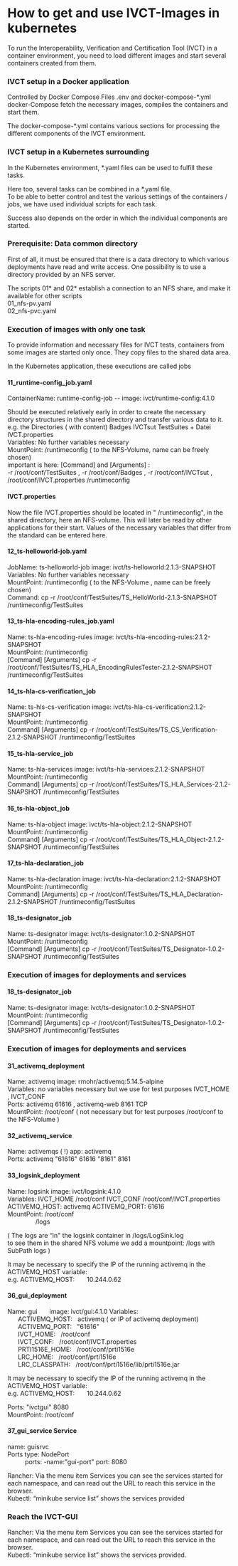 # How to get and use  IVCT-Images in kubernetes

To run the Interoperability, Verification and Certification Tool (IVCT)   in a container environment, you need to load different images and start several containers created from them.


### IVCT setup in a Docker application
Controlled by Docker Compose Files .env and docker-compose-*.yml
docker-Compose  fetch the necessary images, compiles the containers  and start them.

The docker-compose-*.yml contains various sections for processing the different components of the IVCT environment.


### IVCT setup in a Kubernetes surrounding
In the Kubernetes environment, *.yaml files can be used to fulfill these tasks.

Here too, several tasks can be combined in a *.yaml file.  
To be able to better control and test the various settings of the containers / jobs, we have used individual scripts for each task.

Success also depends on the order in which the individual components are started.


### Prerequisite:  Data common directory

First of all, it must be ensured that there is a data directory to which various deployments have read and write access.
One possibility is to use a directory provided by an NFS server.

The scripts 01* and 02* establish a connection to an NFS share, 
and make it available for other scripts  
01_nfs-pv.yaml  
02_nfs-pvc.yaml

### Execution of images with only one task
To provide information and necessary files for IVCT tests,
containers from some images  are started only once.
They copy files to the shared data area.

In the Kubernetes application, these executions are called jobs

#### 11_runtime-config_job.yaml  
ContainerName:  runtime-config-job  --  image:  ivct/runtime-config:4.1.0

Should be executed relatively early in order to create the necessary directory structures in the shared directory and transfer various data to it.
e.g. the Directories  ( with content)  Badges IVCTsut  TestSuites  + Datei IVCT.properties  
Variables:  No further variables necessary  
MountPoint: /runtimeconfig    ( to the NFS-Volume, name can be freely chosen)  
important is here: 
 [Command]   and  [Arguments] :  
 -r /root/conf/TestSuites , -r /root/conf/Badges , -r /root/conf/IVCTsut , /root/conf/IVCT.properties   /runtimeconfig

#### IVCT.properties
Now the file IVCT.properties should be located in " /runtimeconfig", in the shared directory, here an NFS-volume.
This will later be read by other applications for their start.
Values of the necessary variables that differ from the standard can be entered here.


####  12_ts-helloworld-job.yaml
JobName:  ts-helloworld-job    image: ivct/ts-helloworld:2.1.3-SNAPSHOT  
Variables:  No further variables necessary  
MountPoint: /runtimeconfig   ( to the NFS-Volume , name can be freely chosen)  
Command:    cp    -r /root/conf/TestSuites/TS_HelloWorld-2.1.3-SNAPSHOT /runtimeconfig/TestSuites

####  13_ts-hla-encoding-rules_job.yaml
Name: ts-hla-encoding-rules      image: ivct/ts-hla-encoding-rules:2.1.2-SNAPSHOT  
MountPoint:     /runtimeconfig  
[Command]  [Arguments]
cp   -r /root/conf/TestSuites/TS_HLA_EncodingRulesTester-2.1.2-SNAPSHOT  /runtimeconfig/TestSuites


#### 14_ts-hla-cs-verification_job
Name:  ts-hls-cs-verification   image: ivct/ts-hla-cs-verification:2.1.2-SNAPSHOT  
MountPoint:     /runtimeconfig  
Command]  [Arguments]
cp            -r /root/conf/TestSuites/TS_CS_Verification-2.1.2-SNAPSHOT /runtimeconfig/TestSuites


#### 15_ts-hla-service_job  
Name:  ts-hla-services  image:   ivct/ts-hla-services:2.1.2-SNAPSHOT  
MountPoint:     /runtimeconfig  
Command]  [Arguments]
cp            -r  /root/conf/TestSuites/TS_HLA_Services-2.1.2-SNAPSHOT /runtimeconfig/TestSuites


#### 16_ts-hla-object_job
Name: ts-hla-object    image:   ivct/ts-hla-object:2.1.2-SNAPSHOT  
MountPoint:     /runtimeconfig  
Command]  [Arguments]
cp            -r  /root/conf/TestSuites/TS_HLA_Object-2.1.2-SNAPSHOT /runtimeconfig/TestSuites


#### 17_ts-hla-declaration_job
Name: ts-hla-declaration   image:   ivct/ts-hla-declaration:2.1.2-SNAPSHOT  
MountPoint:     /runtimeconfig  
Command]  [Arguments]
cp            -r  /root/conf/TestSuites/TS_HLA_Declaration-2.1.2-SNAPSHOT   /runtimeconfig/TestSuites


####  18_ts-designator_job
 Name: ts-designator   image:  ivct/ts-designator:1.0.2-SNAPSHOT  
MountPoint:     /runtimeconfig  
[Command]  [Arguments]
cp                 -r /root/conf/TestSuites/TS_Designator-1.0.2-SNAPSHOT /runtimeconfig/TestSuites

### Execution of images for deployments and services

####  18_ts-designator_job
 Name: ts-designator   image:  ivct/ts-designator:1.0.2-SNAPSHOT  
MountPoint:     /runtimeconfig  
[Command]  [Arguments]
cp                 -r /root/conf/TestSuites/TS_Designator-1.0.2-SNAPSHOT /runtimeconfig/TestSuites

### Execution of images for deployments and services

####  31_activemq_deployment  
Name:   activemq     image: rmohr/activemq:5.14.5-alpine  
Variables: no variables necessary but we use for test purposes IVCT_HOME ,  IVCT_CONF  
Ports:  activemq  61616  ,  activemq-web 8161     TCP  
MountPoint:  /root/conf  ( not  necessary but for  test purposes /root/conf to the NFS-Volume ) 

#### 32_activemq_service  
Name:  activemqs ( !)      app: activemq  
Ports:  activemq "61616"   61616     "8161"   8161

#### 33_logsink_deployment  
Name: logsink               image:  ivct/logsink:4.1.0  
Variables: IVCT_HOME  /root/conf                     IVCT_CONF   /root/conf/IVCT.properties  
                 ACTIVEMQ_HOST:  activemq           ACTIVEMQ_PORT:   61616  
MountPoint:  /root/conf  
 &nbsp;  &nbsp;  &nbsp; &nbsp;  &nbsp;  &nbsp;  &nbsp;  &nbsp; /logs  

( The logs are “in" the logsink container in /logs/LogSink.log  
to see them in the shared NFS volume we add a mountpoint: /logs with SubPath logs )

It may be necessary to specify the IP of the running activemq in the ACTIVEMQ_HOST variable:  
       e.g. ACTIVEMQ_HOST: &nbsp;  &nbsp;  &nbsp; 10.244.0.62

 #### 36_gui_deployment
Name:  gui    &nbsp;  &nbsp;  &nbsp;  image:   ivct/gui:4.1.0 
Variables:  
&nbsp;  &nbsp;  &nbsp; ACTIVEMQ_HOST:  &nbsp;   activemq    ( or IP of activemq deployment)  
&nbsp;  &nbsp;  &nbsp; ACTIVEMQ_PORT:   &nbsp;  "61616"  
&nbsp;  &nbsp;  &nbsp; IVCT_HOME:   &nbsp;   /root/conf  
&nbsp;  &nbsp;  &nbsp; IVCT_CONF:   &nbsp;    /root/conf/IVCT.properties  
&nbsp;  &nbsp;  &nbsp; PRTI1516E_HOME:  &nbsp;  /root/conf/prti1516e  
&nbsp;  &nbsp;  &nbsp; LRC_HOME:    &nbsp;    /root/conf/prti1516e  
&nbsp;  &nbsp;  &nbsp; LRC_CLASSPATH:  &nbsp;   /root/conf/prti1516e/lib/prti1516e.jar  

It may be necessary to specify the IP of the running activemq in the ACTIVEMQ_HOST variable:  
       e.g. ACTIVEMQ_HOST: &nbsp;  &nbsp;  &nbsp; 10.244.0.62

Ports:  "ivctgui"   8080  
MountPoint:  /root/conf 


#### 37_gui_service        Service 
name: guisrvc  
Ports       type:    NodePort  
 &nbsp;  &nbsp;  &nbsp; &nbsp;  &nbsp;    ports:  -name:"gui-port"    port: 8080         
                                                
Rancher: Via the menu item Services you can see the services started for each namespace, 
    and can read out the URL to reach this service in the browser.  
Kubectl:   “minikube service list” shows the services provided  

### Reach the IVCT-GUI  

Rancher: Via the menu item Services you can see the services started for each namespace, and can read out the URL to reach this service in the browser.  
Kubectl:   “minikube service list” shows the services provided.


